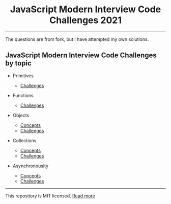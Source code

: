<h1 align="center">
    JavaScript Modern Interview Code Challenges 2021
</h1>


---

The questions are from fork, but I have attempted my own solutions.

## JavaScript Modern Interview Code Challenges by topic

- Primitives

  - [Challenges](./challenges/primitives-challenges.md#home)

- Functions

  - [Challenges](./challenges/functions-challenges.md#home)

- Objects

  - [Concepts](./challenges/objects-concepts.md#home)
  - [Challenges](./challenges/objects-challenges.md#home)

- Collections

  - [Concepts](./challenges/collections-concepts.md#home)
  - [Challenges](./challenges/collections-challenges.md#home)

- Asynchronousity
  - [Concepts](./challenges/async-concepts.md#home)
  - [Challenges](./challenges/async-challenges.md#home)

---

This repository is MIT licensed. [Read more](./LICENSE)
